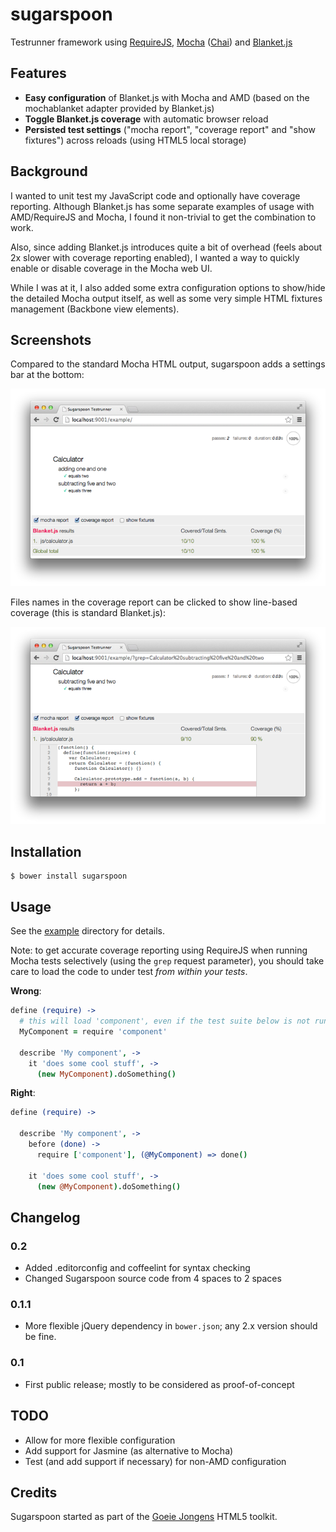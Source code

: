 sugarspoon
==========

Testrunner framework using [RequireJS](http://requirejs.org), [Mocha](http://visionmedia.github.io/mocha/) ([Chai](http://chaijs.com)) and [Blanket.js](http://blanketjs.org)


Features
--------

* **Easy configuration** of Blanket.js with Mocha and AMD (based on the mochablanket adapter provided by Blanket.js)
* **Toggle Blanket.js coverage** with automatic browser reload
* **Persisted test settings** ("mocha report", "coverage report" and "show fixtures") across reloads (using HTML5 local storage)


Background
----------

I wanted to unit test my JavaScript code and optionally have coverage reporting. Although Blanket.js has some separate examples of usage with AMD/RequireJS and Mocha, I found it non-trivial to get the combination to work.

Also, since adding Blanket.js introduces quite a bit of overhead (feels about 2x slower with coverage reporting enabled), I wanted a way to quickly enable or disable coverage in the Mocha web UI.

While I was at it, I also added some extra configuration options to show/hide the detailed Mocha output itself, as well as some very simple HTML fixtures management (Backbone view elements).

Screenshots
-----------

Compared to the standard Mocha HTML output, sugarspoon adds a settings bar at the bottom:

![](doc/assets/coverage-on.png)

Files names in the coverage report can be clicked to show line-based coverage (this is standard Blanket.js):

![](doc/assets/coverage-detail.png)


Installation
------------

    $ bower install sugarspoon


Usage
-----

See the [example](example) directory for details.

Note: to get accurate coverage reporting using RequireJS when running Mocha tests selectively (using the `grep` request parameter), you should take care to load the code to under test *from within your tests*.

**Wrong**:

```coffee
define (require) ->
  # this will load 'component', even if the test suite below is not run
  MyComponent = require 'component'

  describe 'My component', ->
    it 'does some cool stuff', ->
      (new MyComponent).doSomething()
```


**Right**:

```coffee
define (require) ->

  describe 'My component', ->
    before (done) ->
      require ['component'], (@MyComponent) => done()

    it 'does some cool stuff', ->
      (new @MyComponent).doSomething()
```

Changelog
---------

### 0.2

* Added .editorconfig and coffeelint for syntax checking
* Changed Sugarspoon source code from 4 spaces to 2 spaces

### 0.1.1

* More flexible jQuery dependency in `bower.json`; any 2.x version should be fine.

### 0.1

* First public release; mostly to be considered as proof-of-concept


TODO
----
* Allow for more flexible configuration
* Add support for Jasmine (as alternative to Mocha)
* Test (and add support if necessary) for non-AMD configuration


Credits
-------

Sugarspoon started as part of the [Goeie Jongens](http://goeiejongens.nl/) HTML5 toolkit.
